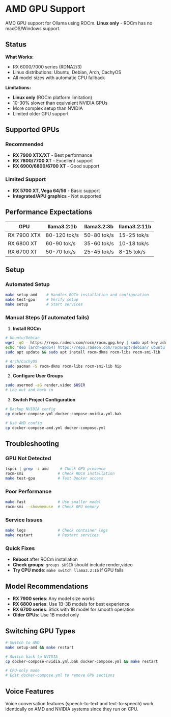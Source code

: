 # AMD GPU Support

AMD GPU support for Ollama using ROCm. **Linux only** - ROCm has no macOS/Windows support.

## Status

**What Works:**
- RX 6000/7000 series (RDNA2/3)
- Linux distributions: Ubuntu, Debian, Arch, CachyOS
- All model sizes with automatic CPU fallback

**Limitations:**
- **Linux only** (ROCm platform limitation)
- 10-30% slower than equivalent NVIDIA GPUs
- More complex setup than NVIDIA
- Limited older GPU support

## Supported GPUs

### Recommended
- **RX 7900 XTX/XT** - Best performance
- **RX 7800/7700 XT** - Excellent support
- **RX 6900/6800/6700 XT** - Good support

### Limited Support
- **RX 5700 XT, Vega 64/56** - Basic support
- **Integrated/APU graphics** - Not supported

## Performance Expectations

| GPU | llama3.2:1b | llama3.2:3b | llama3.2:11b |
|-----|-------------|-------------|--------------|
| RX 7900 XTX | 80-120 tok/s | 50-80 tok/s | 15-25 tok/s |
| RX 6800 XT | 60-90 tok/s | 35-60 tok/s | 10-18 tok/s |
| RX 6700 XT | 50-70 tok/s | 25-45 tok/s | 8-15 tok/s |

## Setup

### Automated Setup
```bash
make setup-amd    # Handles ROCm installation and configuration
make test-gpu     # Verify setup
make setup        # Start services
```

### Manual Steps (if automated fails)

1. **Install ROCm**
```bash
# Ubuntu/Debian
wget -qO - https://repo.radeon.com/rocm/rocm.gpg.key | sudo apt-key add -
echo "deb [arch=amd64] https://repo.radeon.com/rocm/apt/debian/ ubuntu main" | sudo tee /etc/apt/sources.list.d/rocm.list
sudo apt update && sudo apt install rocm-dkms rocm-libs rocm-smi-lib

# Arch/CachyOS
sudo pacman -S rocm-dkms rocm-libs rocm-smi-lib hip
```

2. **Configure User Groups**
```bash
sudo usermod -aG render,video $USER
# Log out and back in
```

3. **Switch Project Configuration**
```bash
# Backup NVIDIA config
cp docker-compose.yml docker-compose-nvidia.yml.bak

# Use AMD config
cp docker-compose-amd.yml docker-compose.yml
```

## Troubleshooting

### GPU Not Detected
```bash
lspci | grep -i amd     # Check GPU presence
rocm-smi               # Check ROCm installation
make test-gpu          # Test Docker access
```

### Poor Performance
```bash
make fast              # Use smaller model
rocm-smi --showmemuse  # Check GPU memory
```

### Service Issues
```bash
make logs              # Check container logs
make restart           # Restart services
```

### Quick Fixes
- **Reboot** after ROCm installation
- **Check groups**: `groups $USER` should include render,video
- **Try CPU mode**: `make switch llama3.2:1b` if GPU fails

## Model Recommendations

- **RX 7900 series**: Any model size works
- **RX 6800 series**: Use 1B-3B models for best experience  
- **RX 6700 series**: Stick with 1B model for smooth operation
- **Older GPUs**: Use 1B model only

## Switching GPU Types

```bash
# Switch to AMD
make setup-amd && make restart

# Switch back to NVIDIA  
cp docker-compose-nvidia.yml.bak docker-compose.yml && make restart

# CPU-only mode
# Edit docker-compose.yml to remove GPU sections
```

## Voice Features

Voice conversation features (speech-to-text and text-to-speech) work identically on AMD and NVIDIA systems since they run on CPU.
